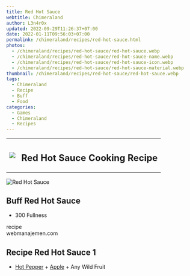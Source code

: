 ```yaml
---
title: Red Hot Sauce
webtitle: Chimeraland
author: L3n4r0x
updated: 2022-09-29T11:26:37+07:00
date: 2022-01-11T09:56:03+07:00
permalink: /chimeraland/recipes/red-hot-sauce.html
photos:
  - /chimeraland/recipes/red-hot-sauce/red-hot-sauce.webp
  - /chimeraland/recipes/red-hot-sauce/red-hot-sauce-name.webp
  - /chimeraland/recipes/red-hot-sauce/red-hot-sauce-icon.webp
  - /chimeraland/recipes/red-hot-sauce/red-hot-sauce-material.webp
thumbnail: /chimeraland/recipes/red-hot-sauce/red-hot-sauce.webp
tags:
  - Chimeraland
  - Recipe
  - Buff
  - Food
categories:
  - Games
  - Chimeraland
  - Recipes
---
```


<section id="bootstrap-wrapper"><link rel="stylesheet" href="https://cdn.statically.io/gh/dimaslanjaka/Web-Manajemen/40ac3225/css/bootstrap-4.5-wrapper.css"/><div class="row mb-2"><div class="col-md-12 mb-2"><table class="table" id="post-info"><tbody><tr><td><img class="d-inline-block me-2" src="/chimeraland/recipes/red-hot-sauce/red-hot-sauce-icon.webp" width="auto" height="auto"/></td><td><h1 class="fs-5">Red Hot Sauce Cooking Recipe</h1></td></tr></tbody></table></div></div><div class="card mb-2"><div class="row g-0"><div class="col-sm-4 position-relative mb-2"><img src="/chimeraland/recipes/red-hot-sauce/red-hot-sauce-material.webp" class="card-img fit-cover w-100 h-100" alt="Red Hot Sauce" data-fancybox="true"/></div><div class="col-sm-8 mb-2"><div class="card-body"><h2 class="card-title fs-5">Buff Red Hot Sauce</h2><div class="card-text"><ul><li>300 Fullness</li></ul></div><span class="badge rounded-pill bg-dark">recipe</span></div><div class="card-footer text-end text-muted">webmanajemen.com</div></div></div></div><div class="row mb-2"><div class="col-12 col-lg-6 recipe-item mb-2"><div class="card"><div class="card-body"><h2 class="card-title fs-5">Recipe Red Hot Sauce 1</h2><div class="card-text"><ul><li><a class="text-decoration-none" href="/chimeraland/materials/hot-pepper.html">Hot Pepper</a><span> + </span><a class="text-decoration-none" href="/chimeraland/materials/apple.html">Apple</a><span> + </span>Any Wild Fruit</li></ul></div></div></div></div></div></section>